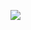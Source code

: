 ![](https://github.com/SayaliSonawane/Plotly_Offline_Python/blob/master/Histogram/Basic%20Histogram/Basic_Histogram.jpeg?raw=true)

